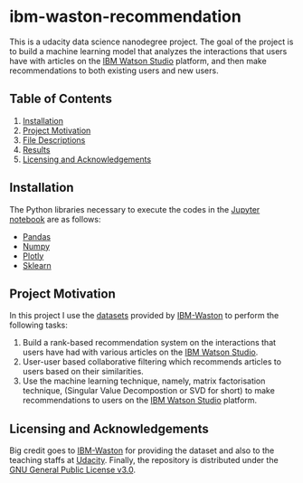 # ibm-waston-recommendation
This is a udacity data science nanodegree project. The goal of the project is to build a machine learning model that analyzes the interactions that users have with articles on the [IBM Watson Studio](https://www.ibm.com/cloud/watson-studio) platform, and then make recommendations to both existing users and new users. 

## Table of Contents

1. [Installation](#installation)
2. [Project Motivation](#motivation)
3. [File Descriptions](#files)
4. [Results](#results)
5. [Licensing and Acknowledgements](#licensing)

## Installation <a name="installation"></a>
The Python libraries necessary to execute the codes in the [Jupyter notebook](https://github.com/evansdoe/ibm-waston-recommendation/blob/main/Recommendations_with_IBM.ipynb) are
as follows:
* [Pandas](https://pandas.pydata.org/)
* [Numpy](https://numpy.org/)
* [Plotly](https://plotly.com/python/)
* [Sklearn](https://scikit-learn.org/)

## Project Motivation<a name="motivation"></a>
In this project I use the [datasets](https://github.com/evansdoe/ibm-waston-recommendation/tree/main/data) provided by [IBM-Waston](https://www.ibm.com/watson) to perform the following tasks: 

1. Build a rank-based recommendation system on the interactions that users have had with various articles on the [IBM Watson Studio](https://www.ibm.com/cloud/watson-studio).
2. User-user based collaborative filtering which recommends articles to users based on their similarities.
3. Use the machine learning technique, namely, matrix factorisation technique, (Singular Value Decompostion or SVD for short) to make recommendations to users on the [IBM Watson Studio](https://www.ibm.com/cloud/watson-studio) platform.


## Licensing and Acknowledgements<a name="licensing"></a>
Big credit goes to [IBM-Waston](https://www.ibm.com/watson) for providing the dataset and also to the teaching staffs at [Udacity](https://www.udacity.com/). Finally, the repository is distributed under the [GNU General Public License v3.0](https://github.com/evansdoe/ibm-waston-recommendation/blob/main/LICENSE).
